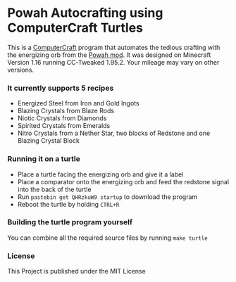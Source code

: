 # Powah Autocrafting using ComputerCraft Turtles

This is a [ComputerCraft](https://github.com/SquidDev-CC/CC-Tweaked) program that automates the tedious crafting with the energizing orb from the [Powah mod](https://github.com/owmii/Powah). It was designed on Minecraft Version 1.16 running CC-Tweaked 1.95.2. Your mileage may vary on other versions.

### It currently supports 5 recipes
- Energized Steel from Iron and Gold Ingots
- Blazing Crystals from Blaze Rods
- Niotic Crystals from Diamonds
- Spirited Crystals from Emeralds
- Nitro Crystals from a Nether Star, two blocks of Redstone and one Blazing Crystal Block

### Running it on a turtle
- Place a turtle facing the energizing orb and give it a label
- Place a comparator onto the energizing orb and feed the redstone signal into the back of the turtle
- Run `pastebin get QHRzkuW9 startup` to download the program
- Reboot the turtle by holding `CTRL+R`

### Building the turtle program yourself
You can combine all the required source files by running `make turtle`

### License
This Project is published under the MIT License

